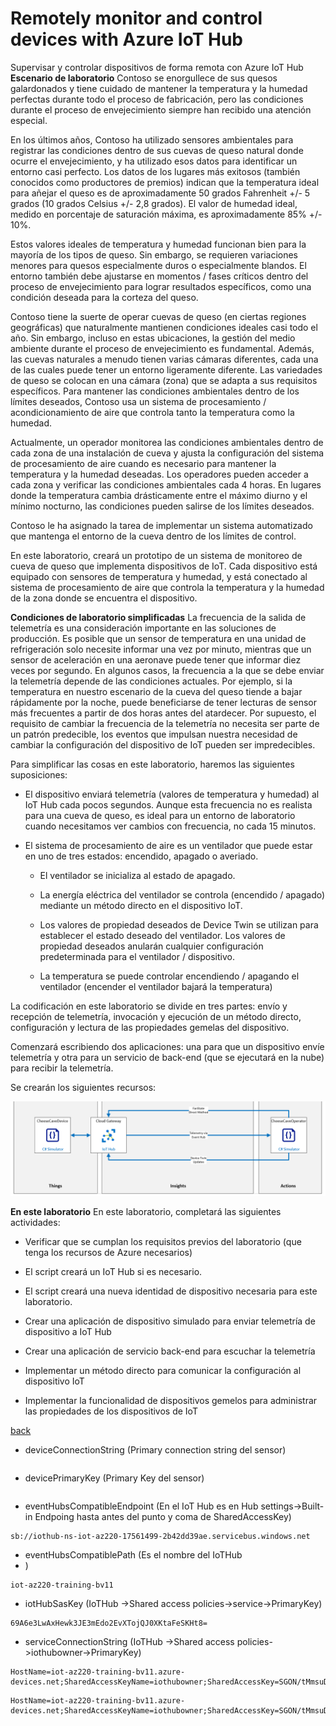 # Remotely monitor and control devices with Azure IoT Hub

Supervisar y controlar dispositivos de forma remota con Azure IoT Hub
**Escenario de laboratorio**
Contoso se enorgullece de sus quesos galardonados y tiene cuidado de mantener la temperatura y la humedad perfectas durante todo el proceso de fabricación, pero las condiciones durante el proceso de envejecimiento siempre han recibido una atención especial.

En los últimos años, Contoso ha utilizado sensores ambientales para registrar las condiciones dentro de sus cuevas de queso natural donde ocurre el envejecimiento, y ha utilizado esos datos para identificar un entorno casi perfecto. Los datos de los lugares más exitosos (también conocidos como productores de premios) indican que la temperatura ideal para añejar el queso es de aproximadamente 50 grados Fahrenheit +/- 5 grados (10 grados Celsius +/- 2,8 grados). El valor de humedad ideal, medido en porcentaje de saturación máxima, es aproximadamente 85% +/- 10%.

Estos valores ideales de temperatura y humedad funcionan bien para la mayoría de los tipos de queso. Sin embargo, se requieren variaciones menores para quesos especialmente duros o especialmente blandos. El entorno también debe ajustarse en momentos / fases críticos dentro del proceso de envejecimiento para lograr resultados específicos, como una condición deseada para la corteza del queso.

Contoso tiene la suerte de operar cuevas de queso (en ciertas regiones geográficas) que naturalmente mantienen condiciones ideales casi todo el año. Sin embargo, incluso en estas ubicaciones, la gestión del medio ambiente durante el proceso de envejecimiento es fundamental. Además, las cuevas naturales a menudo tienen varias cámaras diferentes, cada una de las cuales puede tener un entorno ligeramente diferente. Las variedades de queso se colocan en una cámara (zona) que se adapta a sus requisitos específicos. Para mantener las condiciones ambientales dentro de los límites deseados, Contoso usa un sistema de procesamiento / acondicionamiento de aire que controla tanto la temperatura como la humedad.

Actualmente, un operador monitorea las condiciones ambientales dentro de cada zona de una instalación de cueva y ajusta la configuración del sistema de procesamiento de aire cuando es necesario para mantener la temperatura y la humedad deseadas. Los operadores pueden acceder a cada zona y verificar las condiciones ambientales cada 4 horas. En lugares donde la temperatura cambia drásticamente entre el máximo diurno y el mínimo nocturno, las condiciones pueden salirse de los límites deseados.

Contoso le ha asignado la tarea de implementar un sistema automatizado que mantenga el entorno de la cueva dentro de los límites de control.

En este laboratorio, creará un prototipo de un sistema de monitoreo de cueva de queso que implementa dispositivos de IoT. Cada dispositivo está equipado con sensores de temperatura y humedad, y está conectado al sistema de procesamiento de aire que controla la temperatura y la humedad de la zona donde se encuentra el dispositivo.

**Condiciones de laboratorio simplificadas**
La frecuencia de la salida de telemetría es una consideración importante en las soluciones de producción. Es posible que un sensor de temperatura en una unidad de refrigeración solo necesite informar una vez por minuto, mientras que un sensor de aceleración en una aeronave puede tener que informar diez veces por segundo. En algunos casos, la frecuencia a la que se debe enviar la telemetría depende de las condiciones actuales. Por ejemplo, si la temperatura en nuestro escenario de la cueva del queso tiende a bajar rápidamente por la noche, puede beneficiarse de tener lecturas de sensor más frecuentes a partir de dos horas antes del atardecer. Por supuesto, el requisito de cambiar la frecuencia de la telemetría no necesita ser parte de un patrón predecible, los eventos que impulsan nuestra necesidad de cambiar la configuración del dispositivo de IoT pueden ser impredecibles.

Para simplificar las cosas en este laboratorio, haremos las siguientes suposiciones:

- El dispositivo enviará telemetría (valores de temperatura y humedad) al IoT Hub cada pocos segundos. Aunque esta frecuencia no es realista para una cueva de queso, es ideal para un entorno de laboratorio cuando necesitamos ver cambios con frecuencia, no cada 15 minutos.

- El sistema de procesamiento de aire es un ventilador que puede estar en uno de tres estados: encendido, apagado o averiado.

  - El ventilador se inicializa al estado de apagado.

  - La energía eléctrica del ventilador se controla (encendido / apagado) mediante un método directo en el dispositivo IoT.

  - Los valores de propiedad deseados de Device Twin se utilizan para establecer el estado deseado del ventilador. Los valores de propiedad deseados anularán cualquier configuración predeterminada para el ventilador / dispositivo.

  - La temperatura se puede controlar encendiendo / apagando el ventilador (encender el ventilador bajará la temperatura)

La codificación en este laboratorio se divide en tres partes: envío y recepción de telemetría, invocación y ejecución de un método directo, configuración y lectura de las propiedades gemelas del dispositivo.

Comenzará escribiendo dos aplicaciones: una para que un dispositivo envíe telemetría y otra para un servicio de back-end (que se ejecutará en la nube) para recibir la telemetría.

Se crearán los siguientes recursos:

![](LAB_AK_15-architecture.png)

**En este laboratorio**
En este laboratorio, completará las siguientes actividades:

- Verificar que se cumplan los requisitos previos del laboratorio (que tenga los recursos de Azure necesarios)

- El script creará un IoT Hub si es necesario.
- El script creará una nueva identidad de dispositivo necesaria para este laboratorio.
- Crear una aplicación de dispositivo simulado para enviar telemetría de dispositivo a IoT Hub
- Crear una aplicación de servicio back-end para escuchar la telemetría
- Implementar un método directo para comunicar la configuración al dispositivo IoT
- Implementar la funcionalidad de dispositivos gemelos para administrar las propiedades de los dispositivos de IoT

[back](../Readme.md)



- deviceConnectionString (Primary connection string del sensor)

```

```

- devicePrimaryKey (Primary Key del sensor)

```

```

- eventHubsCompatibleEndpoint (En el IoT Hub es en Hub settings->Built-in Endpoing hasta antes del punto y coma de SharedAccessKey)

```
sb://iothub-ns-iot-az220-17561499-2b42dd39ae.servicebus.windows.net
```

- eventHubsCompatiblePath (Es el nombre del IoTHub
- )

```
iot-az220-training-bv11
```

- iotHubSasKey (IoTHub ->Shared access policies->service->PrimaryKey)

```
69A6e3LwAxHewk3JE3mEdo2EvXTojQJ0XKtaFeSKHt8=
```

- serviceConnectionString (IoTHub ->Shared access policies->iothubowner->PrimaryKey)

```
HostName=iot-az220-training-bv11.azure-devices.net;SharedAccessKeyName=iothubowner;SharedAccessKey=SGON/tMmsuDmtMdLBbNwsMKceW1XoG063q7Z41MbXc4=
```

```
HostName=iot-az220-training-bv11.azure-devices.net;SharedAccessKeyName=iothubowner;SharedAccessKey=SGON/tMmsuDmtMdLBbNwsMKceW1XoG063q7Z41MbXc4=
```



